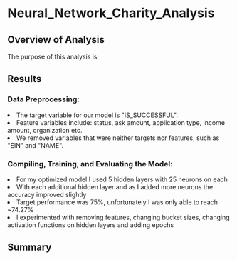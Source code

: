 # Neural_Network_Charity_Analysis

## Overview of Analysis

The purpose of this analysis is 

## Results 

### Data Preprocessing:

<li>The target variable for our model is "IS_SUCCESSFUL".</li>
<li>Feature variables include: status, ask amount, application type, income amount, organization etc.</li>
<li>We removed variables that were neither targets nor features, such as "EIN" and "NAME".</li>

### Compiling, Training, and Evaluating the Model:

<li>For my optimized model I used 5 hidden layers with 25 neurons on each</li>
<li>With each additional hidden layer and as I added more neurons the accuracy improved slightly</li>
<li>Target performance was 75%, unfortunately I was only able to reach ~74.27%</li>
<li> I experimented with removing features, changing bucket sizes, changing activation functions on hidden layers and adding epochs </li>

## Summary

